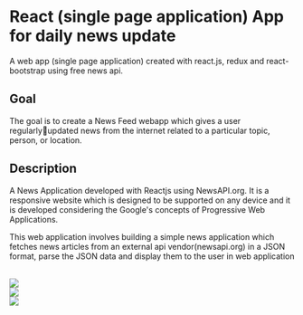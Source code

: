 # React (single page application) App for daily news update
 
A web app (single page application) created with react.js, redux and react-bootstrap using free news api.

## Goal

The goal is to create a News Feed webapp which gives a user regularlyupdated news from the internet related to a particular topic, person, or 
location. 

## Description

A News Application developed with Reactjs using NewsAPI.org. It is a 
responsive website which is designed to be supported on any device and it 
is developed considering the Google's concepts of Progressive Web 
Applications.

This web application involves building a simple news application which 
fetches news articles from an external api vendor(newsapi.org) in a JSON 
format, parse the JSON data and display them to the user in web application

<br>
<img src="https://user-images.githubusercontent.com/62826108/144972170-d4285b31-26da-4761-b1c2-786db008fec7.png">
<br>
<img src="https://user-images.githubusercontent.com/62826108/144972190-9a6b20e8-0208-408d-920a-4821a30a1a7b.png">
<br>
<img src="https://user-images.githubusercontent.com/62826108/144972204-28333717-5390-4a4f-8390-7bd21b818b92.png">
